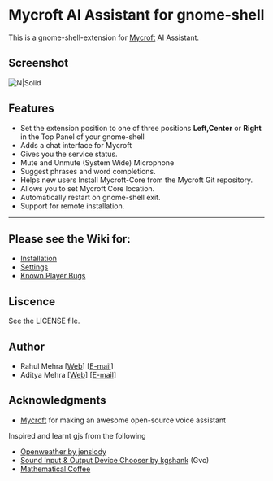 # Mycroft AI Assistant for gnome-shell

This is a gnome-shell-extension for [Mycroft](https://mycroft.ai) AI Assistant. 

## Screenshot

![N|Solid](https://github.com/lolstring/gnome-shell-extension-mycroft/raw/master/data/screenshot.png)

## Features

- Set the extension position to one of three positions **Left,Center** or **Right** in the Top Panel of your gnome-shell 
- Adds a chat interface for Mycroft
- Gives you the service status.
- Mute and Unmute (System Wide) Microphone 
- Suggest phrases and word completions.
- Helps new users Install Mycroft-Core from the Mycroft Git repository.
- Allows you to set Mycroft Core location.
- Automatically restart on gnome-shell exit.
- Support for remote installation.
---

## Please see the Wiki for:

 * [Installation](https://github.com/lolstring/gnome-shell-extension-mycroft/wiki/Installation)
 * [Settings](https://github.com/lolstring/gnome-shell-extension-mycroft/wiki/Settings)
 * [Known Player Bugs](https://github.com/lolstring/gnome-shell-extension-mycroft/wiki/Known-Player-Bugs)

## Liscence 

See the LICENSE file.

## Author

* Rahul Mehra [[Web](https://rahul.io)] [[E-mail](mailto:rahulmehra@techgeek.co.in)]
* Aditya Mehra [[Web](http://aiix.tk)] [[E-mail](mailto:aix.m@outlook.com)]

## Acknowledgments

* [Mycroft](https://mycroft.ai) for making an awesome open-source voice assistant

Inspired and learnt gjs from the following

* [Openweather by jenslody](https://extensions.gnome.org/extension/750/openweather/)
* [Sound Input & Output Device Chooser by kgshank](https://extensions.gnome.org/extension/906/sound-output-device-chooser/) (Gvc) 
* [Mathematical Coffee](https://extensions.gnome.org/accounts/profile/mathematical.coffee)
